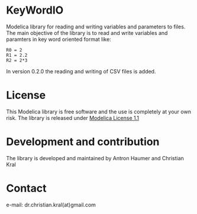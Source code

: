 # KeyWordIO
Modelica library for reading and writing variables and parameters to files. The main objective of the library is to read and write variables and paramters in key word oriented format like:

```
R0 = 2
R1 = 2.2
R2 = 2*3 
```

In version 0.2.0 the reading and writing of CSV files is added.   
  
# License

This Modelica library is free software and the use is completely at your own
risk. The library is released under [Modelica License 1.1](https://www.modelica.org/licenses/ModelicaLicense1.1)

# Development and contribution

The library is developed and maintained by Antron Haumer and Christian Kral

# Contact

e-mail: dr.christian.kral(at)gmail.com   
